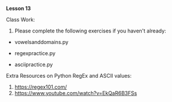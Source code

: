 **Lesson 13**

Class Work:

1. Please complete the following exercises if you haven't already:

- vowelsanddomains.py

- regexpractice.py

- asciipractice.py

Extra Resources on Python RegEx and ASCII values:

1. https://regex101.com/
2. https://www.youtube.com/watch?v=EkQaR6B3FSs